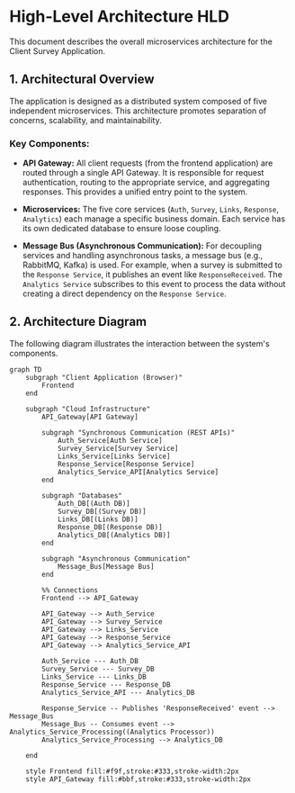 # High-Level Architecture HLD

This document describes the overall microservices architecture for the Client Survey Application.

## 1. Architectural Overview

The application is designed as a distributed system composed of five independent microservices. This architecture promotes separation of concerns, scalability, and maintainability.

### Key Components:

*   **API Gateway:** All client requests (from the frontend application) are routed through a single API Gateway. It is responsible for request authentication, routing to the appropriate service, and aggregating responses. This provides a unified entry point to the system.

*   **Microservices:** The five core services (`Auth`, `Survey`, `Links`, `Response`, `Analytics`) each manage a specific business domain. Each service has its own dedicated database to ensure loose coupling.

*   **Message Bus (Asynchronous Communication):** For decoupling services and handling asynchronous tasks, a message bus (e.g., RabbitMQ, Kafka) is used. For example, when a survey is submitted to the `Response Service`, it publishes an event like `ResponseReceived`. The `Analytics Service` subscribes to this event to process the data without creating a direct dependency on the `Response Service`.

## 2. Architecture Diagram

The following diagram illustrates the interaction between the system's components.

```mermaid
graph TD
    subgraph "Client Application (Browser)"
        Frontend
    end

    subgraph "Cloud Infrastructure"
        API_Gateway[API Gateway]

        subgraph "Synchronous Communication (REST APIs)"
            Auth_Service[Auth Service]
            Survey_Service[Survey Service]
            Links_Service[Links Service]
            Response_Service[Response Service]
            Analytics_Service_API[Analytics Service]
        end

        subgraph "Databases"
            Auth_DB[(Auth DB)]
            Survey_DB[(Survey DB)]
            Links_DB[(Links DB)]
            Response_DB[(Response DB)]
            Analytics_DB[(Analytics DB)]
        end

        subgraph "Asynchronous Communication"
            Message_Bus[Message Bus]
        end

        %% Connections
        Frontend --> API_Gateway

        API_Gateway --> Auth_Service
        API_Gateway --> Survey_Service
        API_Gateway --> Links_Service
        API_Gateway --> Response_Service
        API_Gateway --> Analytics_Service_API

        Auth_Service --- Auth_DB
        Survey_Service --- Survey_DB
        Links_Service --- Links_DB
        Response_Service --- Response_DB
        Analytics_Service_API --- Analytics_DB

        Response_Service -- Publishes 'ResponseReceived' event --> Message_Bus
        Message_Bus -- Consumes event --> Analytics_Service_Processing((Analytics Processor))
        Analytics_Service_Processing --> Analytics_DB

    end

    style Frontend fill:#f9f,stroke:#333,stroke-width:2px
    style API_Gateway fill:#bbf,stroke:#333,stroke-width:2px
```
